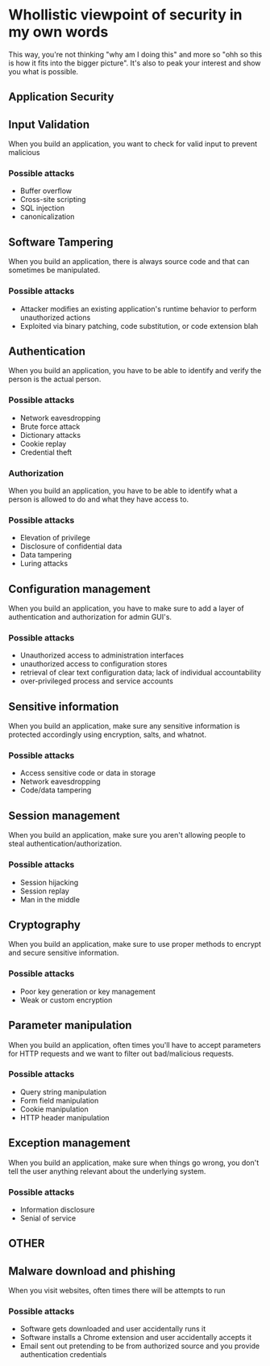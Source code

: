 # Whollistic viewpoint of security in my own words
This way, you're not thinking "why am I doing this" and more so "ohh so this is how it fits into the bigger picture". It's also to peak your interest and show you what is possible.

## __Application Security__

## Input Validation
When you build an application, you want to check for valid input to prevent malicious 

### Possible attacks
* Buffer overflow
* Cross-site scripting
* SQL injection
* canonicalization

## Software Tampering
When you build an application, there is always source code and that can sometimes be manipulated.
### Possible attacks
* Attacker modifies an existing application's runtime behavior to perform unauthorized actions
* Exploited via binary patching, code substitution, or code extension
blah

## Authentication
When you build an application, you have to be able to identify and verify the person is the actual person.
### Possible attacks
* Network eavesdropping
* Brute force attack
* Dictionary attacks
* Cookie replay
* Credential theft

### Authorization
When you build an application, you have to be able to identify what a person is allowed to do and what they have access to.
### Possible attacks
* Elevation of privilege
* Disclosure of confidential data
* Data tampering
* Luring attacks

## Configuration management
When you build an application, you have to make sure to add a layer of authentication and authorization for admin GUI's.
### Possible attacks
* Unauthorized access to administration interfaces
* unauthorized access to configuration stores
* retrieval of clear text configuration data; lack of individual accountability
* over-privileged process and service accounts

## Sensitive information
When you build an application, make sure any sensitive information is protected accordingly using encryption, salts, and whatnot.
### Possible attacks
* Access sensitive code or data in storage
* Network eavesdropping
* Code/data tampering

## Session management
When you build an application, make sure you aren't allowing people to steal authentication/authorization.
### Possible attacks
* Session hijacking
* Session replay
* Man in the middle

## Cryptography
When you build an application, make sure to use proper methods to encrypt and secure sensitive information.
### Possible attacks
* Poor key generation or key management
* Weak or custom encryption

## Parameter manipulation
When you build an application, often times you'll have to accept parameters for HTTP requests and we want to filter out bad/malicious requests.
### Possible attacks
* Query string manipulation
* Form field manipulation
* Cookie manipulation
* HTTP header manipulation

## Exception management
When you build an application, make sure when things go wrong, you don't tell the user anything relevant about the underlying system.
### Possible attacks
* Information disclosure
* Senial of service

## __OTHER__

## Malware download and phishing
When you visit websites, often times there will be attempts to run
### Possible attacks
* Software gets downloaded and user accidentally runs it
* Software installs a Chrome extension and user accidentally accepts it
* Email sent out pretending to be from authorized source and you provide authentication credentials

